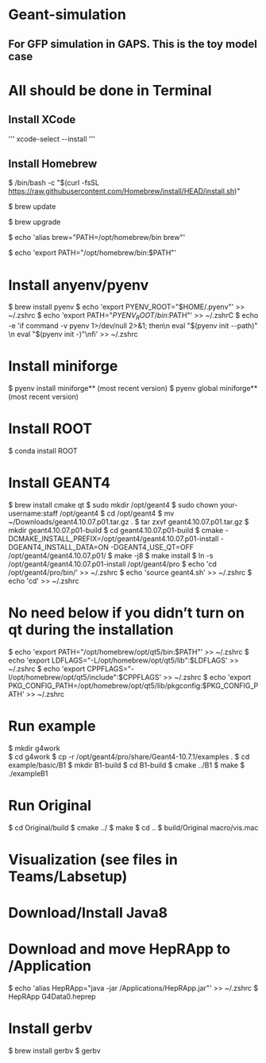 # Geant-simulation
## For GFP simulation in GAPS. This is the toy model case

# All should be done in Terminal
## Install XCode

'''
xcode-select --install
'''

## Install Homebrew
$ /bin/bash -c "$(curl -fsSL https://raw.githubusercontent.com/Homebrew/install/HEAD/install.sh)"

$ brew update

$ brew upgrade

$ echo 'alias brew="PATH=/opt/homebrew/bin brew"'

$ echo 'export PATH="/opt/homebrew/bin:$PATH"'

# Install anyenv/pyenv 
$ brew install pyenv
$ echo 'export PYENV_ROOT="$HOME/.pyenv"' >> ~/.zshrc
$ echo 'export PATH="$PYENV_ROOT/bin:$PATH"' >> ~/.zshrC
$ echo -e 'if command -v pyenv 1>/dev/null 2>&1; then\n  eval "$(pyenv init --path)" \n  eval "$(pyenv init -)"\nfi' >> ~/.zshrc 

# Install miniforge 
$ pyenv install miniforge** (most recent version)
$ pyenv global miniforge** (most recent version)

# Install ROOT
$ conda install ROOT 

# Install GEANT4 
$ brew install cmake qt
$ sudo mkdir /opt/geant4
$ sudo chown your-username:staff /opt/geant4
$ cd /opt/geant4
$ mv ~/Downloads/geant4.10.07.p01.tar.gz .
$ tar zxvf geant4.10.07.p01.tar.gz
$ mkdir geant4.10.07.p01-build
$ cd geant4.10.07.p01-build
$ cmake -DCMAKE_INSTALL_PREFIX=/opt/geant4/geant4.10.07.p01-install -DGEANT4_INSTALL_DATA=ON -DGEANT4_USE_QT=OFF /opt/geant4/geant4.10.07.p01/
$ make -j8
$ make install
$ ln -s /opt/geant4/geant4.10.07.p01-install /opt/geant4/pro
$ echo 'cd /opt/geant4/pro/bin/' >> ~/.zshrc
$ echo 'source geant4.sh' >> ~/.zshrc
$ echo 'cd' >> ~/.zshrc

# No need below if you didn’t turn on qt during the installation 
$ echo 'export PATH="/opt/homebrew/opt/qt5/bin:$PATH"' >> ~/.zshrc
$ echo 'export LDFLAGS="-L/opt/homebrew/opt/qt5/lib":$LDFLAGS' >> ~/.zshrc
$ echo 'export CPPFLAGS="-I/opt/homebrew/opt/qt5/include":$CPPFLAGS' >> ~/.zshrc
$ echo 'export PKG_CONFIG_PATH=/opt/homebrew/opt/qt5/lib/pkgconfig:$PKG_CONFIG_PATH' >> ~/.zshrc

# Run example
$ mkdir g4work  
$ cd g4work
$ cp -r /opt/geant4/pro/share/Geant4-10.7.1/examples .
$ cd example/basic/B1
$ mkdir B1-build
$ cd B1-build
$ cmake ../B1
$ make
$ ./exampleB1

# Run Original
$ cd Original/build
$ cmake ../
$ make
$ cd ..
$ build/Original macro/vis.mac

# Visualization (see files in Teams/Labsetup) 
# Download/Install Java8 
# Download and move HepRApp to /Application
$ echo 'alias HepRApp="java -jar /Applications/HepRApp.jar"' >> ~/.zshrc
$ HepRApp G4Data0.heprep

# Install gerbv 
$ brew install gerbv
$ gerbv

 

 

 
